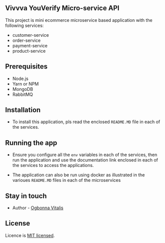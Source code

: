 ## Vivvva YouVerify Micro-service API

This project is mini ecommerce microservice based application with the following services: 
- customer-service 
- order-service
- payment-service
- product-service

## Prerequisites
- Node.js 
- Yarn or NPM
- MongoDB
- RabbitMQ


## Installation
- To install this application, pls read the enclosed `README.MD` file in each of the services.

## Running the app

- Ensure you configure all the `env` variables in each of the services, then run the application and use the documentation link enclosed in each of the services to access the applications. 

- The application can also be run using docker as illustrated in the varioues `README.MD` files in each of the microservices

## Stay in touch
- Author - [Ogbonna Vitalis](agavitalisogbonna@gmail.com)

## License
Licence is [MIT licensed](LICENSE).
